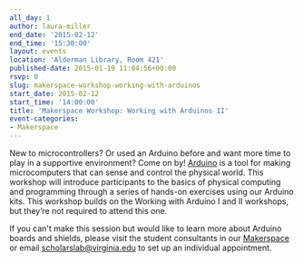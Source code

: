 ```yaml
---
all_day: 1
author: laura-miller
end_date: '2015-02-12'
end_time: '15:30:00'
layout: events
location: 'Alderman Library, Room 421'
published-date: 2015-01-19 11:04:56+00:00
rsvp: 0
slug: makerspace-workshop-working-with-arduinos
start_date: 2015-02-12
start_time: '14:00:00'
title: 'Makerspace Workshop: Working with Arduinos II'
event-categories:
- Makerspace
---
```


New to microcontrollers? Or used an Arduino before and want more time to play in a supportive environment? Come on by! [Arduino](http://arduino.cc) is a tool for making microcomputers that can sense and control the physical world. This workshop will introduce participants to the basics of physical computing and programming through a series of hands-on exercises using our Arduino kits. This workshop builds on the Working with Arduino I and II workshops, but they’re not required to attend this one.

If you can't make this session but would like to learn more about Arduino boards and shields, please visit the student consultants in our [Makerspace](http://scholarslab.org/makerspace/) or email [scholarslab@virginia.edu](mailto:scholarslab@virginia.edu) to set up an individual appointment.
